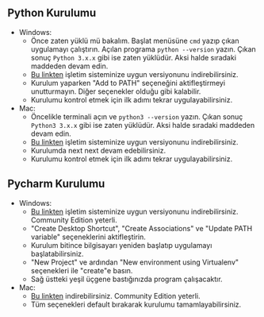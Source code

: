 ## Python Kurulumu
  - Windows:
    - Önce zaten yüklü mü bakalım. Başlat menüsüne `cmd` yazıp çıkan uygulamayı çalıştırın. Açılan programa `python --version` yazın. Çıkan sonuç `Python 3.x.x` gibi ise zaten yüklüdür. Aksi halde sıradaki maddeden devam edin.
    - [Bu linkten](https://www.python.org/downloads/release/python-395/) işletim sisteminize uygun versiyonunu indirebilirsiniz. 
    - Kurulum yaparken "Add to PATH" seçeneğini aktifleştirmeyi unutturmayın. Diğer seçenekler olduğu gibi kalabilir. 
    - Kurulumu kontrol etmek için ilk adımı tekrar uygulayabilirsiniz.
  - Mac:
    - Öncelikle terminali açın ve `python3 --version` yazın.  Çıkan sonuç `Python3 3.x.x` gibi ise zaten yüklüdür. Aksi halde sıradaki maddeden devam edin.
    - [Bu linkten](https://www.python.org/downloads/release/python-395/) işletim sisteminize uygun versiyonunu indirebilirsiniz.
    - Kurulumda next next devam edebilirsiniz.
    - Kurulumu kontrol etmek için ilk adımı tekrar uygulayabilirsiniz.

## Pycharm Kurulumu
  - Windows:
    - [Bu linkten](https://www.jetbrains.com/pycharm/download/#section=windows) işletim sisteminize uygun versiyonunu indirebilirsiniz. Community Edition yeterli.
    - "Create Desktop Shortcut", "Create Associations" ve "Update PATH variable" seçeneklerini aktifleştirin. 
    - Kurulum bitince bilgisayarı yeniden başlatıp uygulamayı başlatabilirsiniz. 
    - "New Project" ve ardından "New environment using Virtualenv" seçenekleri ile "create"e basın. 
    - Sağ üstteki yeşil üçgene bastığınızda program çalışacaktır. 
  - Mac: 
    - [Bu linkten](https://www.jetbrains.com/pycharm/download/#section=mac) indirebilirsiniz. Community Edition yeterli.
    - Tüm seçenekleri default bırakarak kurulumu tamamlayabilirsiniz. 

